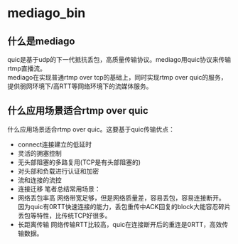 # mediago_bin
## 什么是mediago
quic是基于udp的下一代抵抗丢包，高质量传输协议。mediago用quic协议来传输rtmp直播流。<br>
mediago在实现普通rtmp over tcp的基础上，同时实现rtmp over quic的服务，提供弱网环境下/高RTT等网络环境下的流媒体服务。

## 什么应用场景适合rtmp over quic
什么应用场景适合rtmp over quic。这要基于quic传输优点：
* connect连接建立的低延时
* 灵活的拥塞控制
* 无头部阻塞的多路复用(TCP是有头部阻塞的)
* 对头部和负载进行认证和加密
* 流和连接的流控
* 连接迁移
笔者总结常用场景：
* 网络丢包率高
网络带宽足够，但是网络质量差，容易丢包，容易连接断开。<br/>
因为quic有0RTT快速连接的能力，丢包重传中ACK回复的block大能容忍碎片丢包等特性，比传统TCP好很多。
* 长距离传输
网络传输RTT比较高，quic在连接断开后的重连是0RTT，高效传输数据。

